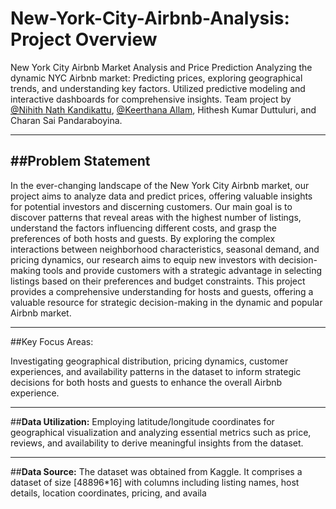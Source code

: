 # New-York-City-Airbnb-Analysis: Project Overview
New York City Airbnb Market Analysis and Price Prediction
Analyzing the dynamic NYC Airbnb market: Predicting prices, exploring geographical trends, and understanding key factors. Utilized predictive modeling and interactive dashboards for comprehensive insights. Team project by [@Nihith Nath Kandikattu](https://github.com/nihith-nath), [@Keerthana Allam](https://github.com/Keerthana-Allam), Hithesh Kumar Duttuluri, and Charan Sai Pandaraboyina.
___
##**Problem Statement**
---
In the ever-changing landscape of the New York City Airbnb market, our project aims to analyze data and predict prices, offering valuable insights for potential investors and discerning customers. Our main goal is to discover patterns that reveal areas with the highest number of listings, understand the factors influencing different costs, and grasp the preferences of both hosts and guests. By exploring the complex interactions between neighborhood characteristics, seasonal demand, and pricing dynamics, our research aims to equip new investors with decision-making tools and provide customers with a strategic advantage in selecting listings based on their preferences and budget constraints. This project provides a comprehensive understanding for hosts and guests, offering a valuable resource for strategic decision-making in the dynamic and popular Airbnb market.

---
##Key  Focus  Areas:

Investigating geographical distribution, pricing  dynamics, customer experiences, and  availability patterns in the dataset to inform strategic decisions for both hosts and guests to enhance the overall Airbnb experience.  
___
##**Data Utilization:**
Employing latitude/longitude coordinates for geographical visualization and analyzing essential metrics such as price, reviews, and availability to derive meaningful insights from the dataset. 
___
##**Data Source:** 
The dataset was obtained from Kaggle. It comprises a dataset of size [48896*16] with columns including listing names, host details, location coordinates, pricing, and availa

